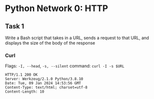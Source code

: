 # Python Network 0: HTTP
## Task 1
Write a Bash script that takes in a URL, sends a request to that URL, and displays the size of the body of the response
### Curl
Flags: `-I, --head`, `-s, --silent`
command:
`curl -I -s $URL`
```
HTTP/1.1 200 OK
Server: Werkzeug/2.1.0 Python/3.8.10
Date: Tue, 09 Jan 2024 14:53:56 GMT
Content-Type: text/html; charset=utf-8
Content-Length: 10
```

